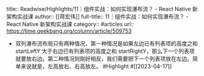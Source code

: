 title:: Readwise/Highlights/11｜组件实战：如何实现瀑布流？ - React Native 新架构实战课
author:: [[蒋宏伟]]
full-title:: 11｜组件实战：如何实现瀑布流？ - React Native 新架构实战课
category:: #articles
url:: https://time.geekbang.org/column/article/509753

- 双列瀑布流布局只有两种情况，第一种情况是如果左边已有列表项的高度之和  startLeftY 大于右边已有列表项的高度之和 startRightY，那么下一个列表项就要放右边。第二种情况则刚好相反，我们需要把下一个列表项放在左边。简单来说就是，左高放右、右高放左。 #Highlight #[[2023-04-17]]